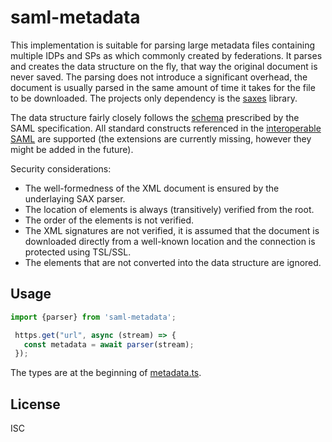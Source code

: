 # saml-metadata

This implementation is suitable for parsing large metadata files containing multiple IDPs and SPs as which commonly created by federations.
It parses and creates the data structure on the fly, that way the original document is never saved.
The parsing does not introduce a significant overhead, the document is usually parsed in the same amount of time it takes for the file to be downloaded.
The projects only dependency is the [saxes](https://www.npmjs.com/package/saxes) library.

The data structure fairly closely follows the [schema](https://docs.oasis-open.org/security/saml/v2.0/saml-schema-metadata-2.0.xsd) prescribed by the SAML specification. All standard constructs referenced in the [interoperable SAML](https://kantarainitiative.github.io/SAMLprofiles/saml2int.html) are supported (the extensions are currently missing, however they might be added in the future).

Security considerations:
- The well-formedness of the XML document is ensured by the underlaying SAX parser.
- The location of elements is always (transitively) verified from the root.
- The order of the elements is not verified.
- The XML signatures are not verified, it is assumed that the document is downloaded directly from a well-known location and the connection is protected using TSL/SSL.
- The elements that are not converted into the data structure are ignored.

## Usage

```ts
import {parser} from 'saml-metadata';

 https.get("url", async (stream) => {
   const metadata = await parser(stream);
 });
```

The types are at the beginning of [metadata.ts](https://github.com/UM-LPM/saml-metadata/blob/master/src/metadata.ts).

## License
ISC
